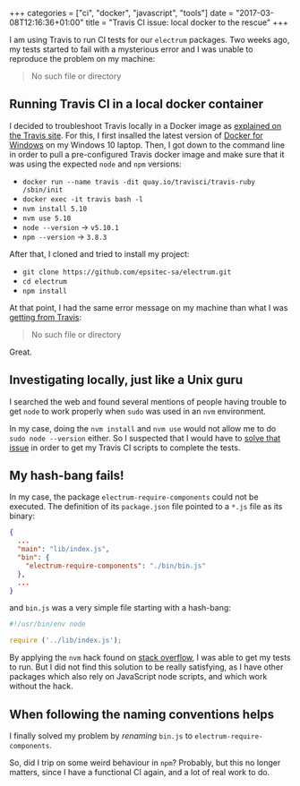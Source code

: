 +++
categories = ["ci", "docker", "javascript", "tools"]
date = "2017-03-08T12:16:36+01:00"
title = "Travis CI issue: local docker to the rescue"
+++

I am using Travis to run CI tests for our `electrum` packages.
Two weeks ago, my tests started to fail with a mysterious error
and I was unable to reproduce the problem on my machine:

> No such file or directory

## Running Travis CI in a local docker container

I decided to troubleshoot Travis locally in a Docker image as 
[explained on the Travis site](https://docs.travis-ci.com/user/common-build-problems/#Troubleshooting-Locally-in-a-Docker-Image).
For this, I first insalled the latest version of [Docker for Windows](https://docs.docker.com/docker-for-windows/install)
on my Windows 10 laptop.
Then, I got down to the command line in order to pull a pre-configured
Travis docker image and make sure that it was using the expected `node`
and `npm` versions:

* `docker run --name travis -dit quay.io/travisci/travis-ruby /sbin/init`
* `docker exec -it travis bash -l`
* `nvm install 5.10`
* `nvm use 5.10`
* `node --version` &rarr; `v5.10.1`
* `npm --version` &rarr; `3.8.3`

After that, I cloned and tried to install my project:

* `git clone https://github.com/epsitec-sa/electrum.git`
* `cd electrum`
* `npm install`

At that point, I had the same error message on my machine than what I
was [getting from Travis](https://travis-ci.org/epsitec-sa/electrum-arc/builds/205685786):

> No such file or directory

Great.

## Investigating locally, just like a Unix guru

I searched the web and found several mentions of people
having trouble to get `node` to work properly when `sudo` was used
in an `nvm` environment.

In my case, doing the `nvm install` and `nvm use` would not allow
me to do `sudo node --version` either. So I suspected that I would
have to [solve that issue](http://stackoverflow.com/questions/21215059/cant-use-nvm-from-root-or-sudo)
in order to get my Travis CI scripts to complete the tests.

## My hash-bang fails!

In my case, the package `electrum-require-components` could not be
executed. The definition of its `package.json` file pointed to a `*.js`
file as its binary:

```json
{
  ...
  "main": "lib/index.js",
  "bin": {
    "electrum-require-components": "./bin/bin.js"
  },
  ...
}
```

and `bin.js` was a very simple file starting with a hash-bang:

```js
#!/usr/bin/env node

require ('../lib/index.js');
```

By applying the `nvm` hack found on
[stack overflow](http://stackoverflow.com/questions/21215059/cant-use-nvm-from-root-or-sudo),
I was able to get my tests to run. But I did not find this solution to be
really satisfying, as I have other packages which also rely on JavaScript
node scripts, and which work without the hack.

## When following the naming conventions helps

I finally solved my problem by _renaming_ `bin.js`
to `electrum-require-components`.

So, did I trip on some weird behaviour
in `npm`? Probably, but this no longer matters, since I have a functional
CI again, and a lot of real work to do.
